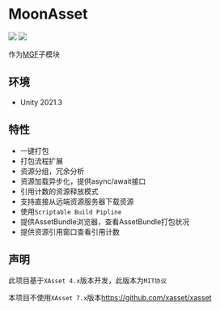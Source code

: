 # MoonAsset

![](https://img.shields.io/badge/version-v0.1-green.svg)
![](https://img.shields.io/badge/license-MIT-blue.svg)

作为[MGF](https://github.com/Sarofc/com.saro.mgf)子模块

## 环境

- Unity 2021.3

## 特性

- 一键打包
- 打包流程扩展
- 资源分组，冗余分析
- 资源加载异步化，提供async/await接口
- 引用计数的资源释放模式
- 支持直接从远端资源服务器下载资源
- 使用`Scriptable Build Pipline`
- 提供AssetBundle浏览器，查看AssetBundle打包状况
- 提供资源引用窗口查看引用计数

## 声明

此项目基于`XAsset 4.x`版本开发，此版本为`MIT协议`

本项目不使用`XAsset 7.x`版本<https://github.com/xasset/xasset>
